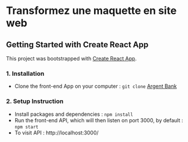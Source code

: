 # Transformez une maquette en site web

## Getting Started with Create React App

This project was bootstrapped with [Create React App](https://github.com/facebook/create-react-app).

### 1. Installation

- Clone the front-end App on your computer : `git clone`
[Argent Bank](https://github.com/VanesMP/ArgentBank_MacedoPinto_Vanessa)

### 2. Setup Instruction

- Install packages and dependencies : `npm install`
- Run the front-end API, which will then listen on port 3000, by default : `npm start`
- To visit API : http://localhost:3000/
